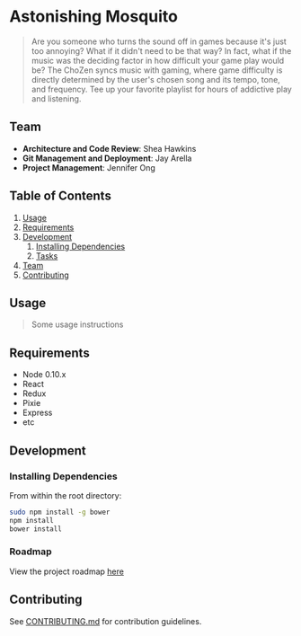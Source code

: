 # Astonishing Mosquito

> Are you someone who turns the sound off in games because it's just too annoying? What if it didn't need to be that way? In fact, what if the music was the deciding factor in how difficult your game play would be? The ChoZen syncs music with gaming, where game difficulty is directly determined by the user's chosen song and its tempo, tone, and frequency. Tee up your favorite playlist for hours of addictive play and listening. 

## Team

  - __Architecture and Code Review__: Shea Hawkins
  - __Git Management and Deployment__: Jay Arella
  - __Project Management__: Jennifer Ong

## Table of Contents

1. [Usage](#Usage)
1. [Requirements](#requirements)
1. [Development](#development)
    1. [Installing Dependencies](#installing-dependencies)
    1. [Tasks](#tasks)
1. [Team](#team)
1. [Contributing](#contributing)

## Usage

> Some usage instructions

## Requirements

- Node 0.10.x
- React
- Redux
- Pixie
- Express
- etc


## Development

### Installing Dependencies

From within the root directory:

```sh
sudo npm install -g bower
npm install
bower install
```

### Roadmap

View the project roadmap [here](LINK_TO_PROJECT_ISSUES)


## Contributing

See [CONTRIBUTING.md](CONTRIBUTING.md) for contribution guidelines.
